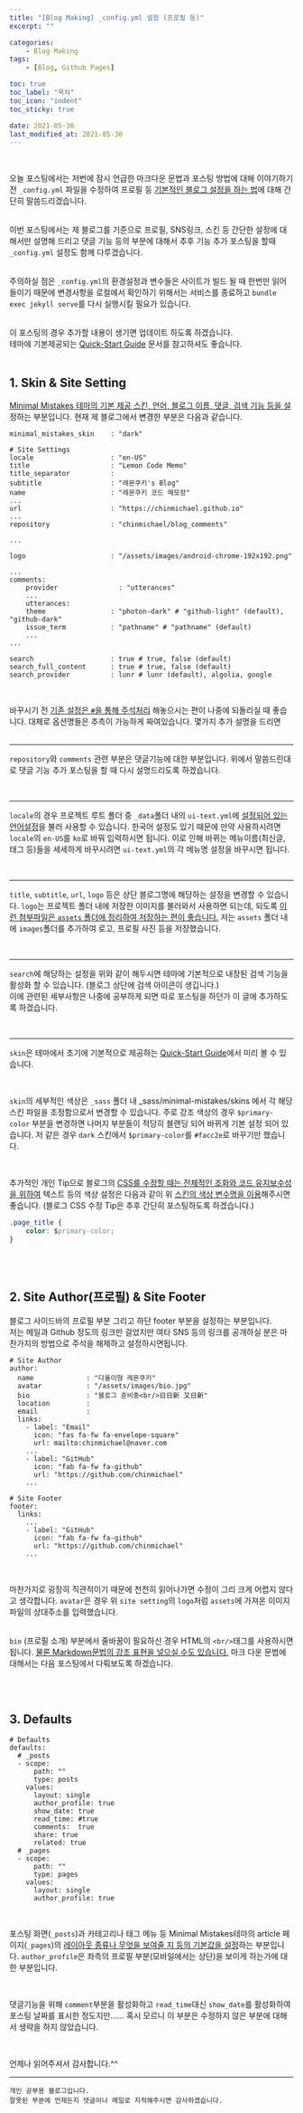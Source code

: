 ```yaml
---
title: "[Blog Making] _config.yml 설정 (프로필 등)"
excerpt: ""

categories: 
    - Blog Making
tags:
    - [Blog, Github Pages]

toc: true
toc_label: "목차"
toc_icon: "indent"
toc_sticky: true

date: 2021-05-30
last_modified_at: 2021-05-30
---
```

<br/>

오늘 포스팅에서는 저번에 잠시 언급한 마크다운 문법과 포스팅 방법에 대해 이야기하기 전 `_config.yml` 파일을 수정하여 프로필 등 <u>기본적인 블로그 설정을 하는 법</u>에 대해 간단히 말씀드리겠습니다.
<br/><br/>

이번 포스팅에서는 제 블로그를 기준으로 프로필, SNS링크, 스킨 등 간단한 설정에 대해서만 설명해 드리고 댓글 기능 등의 부분에 대해서 추후 기능 추가 포스팅을 할때 `_config.yml` 설정도 함께 다루겠습니다.
<br/><br/>

주의하실 점은 `_config.yml`의 환경설정과 변수들은 사이트가 빌드 될 때 한번만 읽어들이기 때문에 변경사항을 로컬에서 확인하기 위해서는 서비스를 종료하고 `bundle exec jekyll serve`를 다시 실행시킬 필요가 있습니다.
<br/><br/>

이 포스팅의 경우 추가할 내용이 생기면 업데이트 하도록 하겠습니다.   
테마에 기본제공되는 [Quick-Start Guide](https://mmistakes.github.io/minimal-mistakes/docs/quick-start-guide/) 문서를 참고하셔도 좋습니다.
<br/><br/>

## 1. Skin & Site Setting
<u>Minimal Mistakes 테마의 기본 제공 스킨, 언어, 블로그 이름, 댓글, 검색 기능 등을 설</u>정하는 부분입니다. 현재 제 블로그에서 변경한 부분은 다음과 같습니다.
```
minimal_mistakes_skin    : "dark"

# Site Settings
locale                   : "en-US"
title                    : "Lemon Code Memo"
title_separator          : 
subtitle                 : "레몬쿠키's Blog"
name                     : "레몬쿠키 코드 메모장"
...
url                      : "https://chinmichael.github.io"
...
repository               : "chinmichael/blog_comments"

...

logo                     : "/assets/images/android-chrome-192x192.png"

...
comments:
    provider               : "utterances"
    ...
    utterances:
    theme                : "photon-dark" # "github-light" (default), "github-dark"
    issue_term           : "pathname" # "pathname" (default)
    ...
...

search                   : true # true, false (default)
search_full_content      : true # true, false (default)
search_provider          : lunr # lunr (default), algolia, google

``` 

<br/>

바꾸시기 전 <u>기존 설정은 `#`을 통해 주석처리</u> 해놓으시는 편이 나중에 되돌리실 때 좋습니다. 대체로 옵션명들은 추측이 가능하게 짜여있습니다. 몇가지 추가 설명을 드리면
<br/><br/>

***
`repository`와 `comments` 관련 부분은 댓글기능에 대한 부분입니다. 위에서 말씀드린대로 댓글 기능 추가 포스팅을 할 때 다시 설명드리도록 하겠습니다.

<br/>

***
`locale`의 경우 프로젝트 루트 폴더 중 `_data`폴더 내의 `ui-text.yml`에 <u>설정되어 있는 언어설정</u>을 불러 사용할 수 있습니다. 한국어 설정도 있기 때문에 만약 사용하시려면 `locale`의 `en-US`를 `ko`로 바꿔 입력하시면 됩니다. 이로 인해 바뀌는 메뉴이름(최신글, 태그 등)들을 세세하게 바꾸시려면 `ui-text.yml`의 각 메뉴명 설정을 바꾸시면 됩니다.

<br/>

***
`title`, `subtitle`, `url`, `logo` 등은 상단 블로그명에 해당하는 설정을 변경할 수 있습니다. `logo`는 프로젝트 폴더 내에 저장한 이미지를 불러와서 사용하면 되는데, 되도록 <u>이런 첨부파일은 `assets` 폴더에 정리하여 저장하는 편이 좋습니다.</u> 저는 `assets` 폴더 내에 `images`폴더를 추가하여 로고, 프로필 사진 등을 저장했습니다.

<br/>

***
`search`에 해당하는 설정을 위와 같이 해두시면 테마에 기본적으로 내장된 검색 기능을 활성화 할 수 있습니다. (블로그 상단에 검색 아이콘이 생깁니다.)   
이에 관련된 세부사항은 나중에 공부하게 되면 따로 포스팅을 하던가 이 글에 추가하도록 하겠습니다.

<br/>

***
`skin`은 테마에서 초기에 기본적으로 제공하는 [Quick-Start Guide](https://mmistakes.github.io/minimal-mistakes/docs/configuration/)에서 미리 볼 수 있습니다.

<br/>

`skin`의 세부적인 색상은 `_sass` 폴더 내 _sass/minimal-mistakes/skins 에서 각 해당 스킨 파일을 조정함으로서 변경할 수 있습니다. 주로 강조 색상의 경우 `$primary-color` 부분을 변경하면 나머지 부분들이 적당히 블랜딩 되어 바뀌게 기본 설정 되어 있습니다. 저 같은 경우  `dark` 스킨에서 `$primary-color`를 `#facc2e`로 바꾸기만 했습니다.

<br/>

추가적인 개인 Tip으로 블로그의 <u>CSS를 수정할 때는 전체적인 조화와 코드 유지보수성을 위하여</u> 텍스트 등의 색상 설정은 다음과 같이 위 <u>스킨의 색상 변수명을 이용</u>해주시면 좋습니다. (블로그 CSS 수정 Tip은 추후 간단히 포스팅하도록 하겠습니다.)
```css
.page_title {
    color: $primary-color;
}
```

<br/><br/>

## 2. Site Author(프로필) & Site Footer
블로그 사이드바의 프로필 부분 그리고 하단 footer 부분을 설정하는 부분입니다.   
저는 메일과 Github 정도의 링크만 걸었지만 여타 SNS 등의 링크를 공개하실 분은 마찬가지의 방법으로 주석을 해제하고 설정하시면됩니다.
```
# Site Author
author:
  name             : "다올이형 레몬쿠키"
  avatar           : "/assets/images/bio.jpg"
  bio              : "블로그 준비중<br/>日日新 又日新"
  location         : 
  email            :
  links:
    - label: "Email"
      icon: "fas fa-fw fa-envelope-square"
      url: mailto:chinmichael@naver.com
    ...
    - label: "GitHub"
      icon: "fab fa-fw fa-github"
      url: "https://github.com/chinmichael"
    ...

# Site Footer
footer:
  links:
    ...
    - label: "GitHub"
      icon: "fab fa-fw fa-github"
      url: "https://github.com/chinmichael"
    ...
```

<br/>

마찬가지로 굉장히 직관적이기 때문에 천천히 읽어나가면 수정이 그리 크게 어렵지 않다고 생각합니다. `avatar`은 경우 위 `site setting`의 `logo`처럼 `assets`에 가져온 이미지 파일의 상대주소를 입력했습니다.
<br/><br/>

`bio` (프로필 소개) 부분에서 줄바꿈이 필요하신 경우 HTML의 `<br/>`태그를 사용하시면 됩니다. <u>물론 Markdown문법의 강조 표현을 넣으실 수도 있습니다.</u> 마크 다운 문법에 대해서는 다음 포스팅에서 다뤄보도록 하겠습니다.

<br/><br/>

## 3. Defaults
```
# Defaults
defaults:
  # _posts
  - scope:
      path: ""
      type: posts
    values:
      layout: single
      author_profile: true
      show_date: true
      read_time: #true
      comments:  true
      share: true
      related: true
  # _pages
  - scope:
      path: ""
      type: pages
    values:
      layout: single
      author_profile: true
```

<br/>

포스팅 화면(`_posts`)과 카테고리나 태그 메뉴 등 Minimal Mistakes테마의 article 페이지(`_pages`)의 <u>레이아웃 종류나 무엇을 보여줄 지 등의 기본값을 설정</u>하는 부분입니다. `author_profile`은 좌측의 프로필 부분(모바일에서는 상단)을 보이게 하는가에 대한 부분입니다.

<br/>

 댓글기능을 위해 `comment`부분을 활성화하고 `read_time`대신 `show_date`를 활성화하여 포스팅 날짜를 표시한 정도지만...... 혹시 모르니 이 부분은 수정하지 않은 부분에 대해서 생략을 하지 않았습니다. 

<br/>

언제나 읽어주셔서 감사합니다.^^  

***

```
개인 공부용 블로그입니다.
잘못된 부분에 언제든지 댓글이나 메일로 지적해주시면 감사하겠습니다.
```
